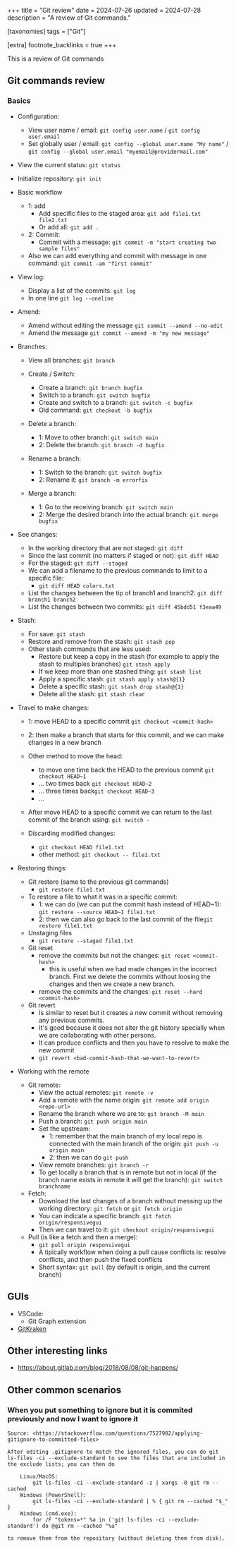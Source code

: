 +++
title = "Git review"
date = 2024-07-26
updated = 2024-07-28
description = "A review of Git commands."

[taxonomies]
tags = ["Git"]

[extra]
footnote_backlinks = true
+++

This is a review of Git commands

## Git commands review

### Basics

- Configuration:

  - View user name / email: `git config user.name` / `git config user.email`
  - Set globally user / email: `git config --global user.name "My name"` / `git config --global user.email "myemail@providermail.com"`

- View the current status: `git status`
- Initialize repository: `git init`
- Basic workflow

  - 1: add
    - Add specific files to the staged area: `git add file1.txt file2.txt`
    - Or add all: `git add .`
  - 2: Commit:
    - Commit with a message: `git commit -m "start creating two sample files"`
  - Also we can add everything and commit with message in one command: `git commit -am "first commit"`

- View log:

  - Display a list of the commits: `git log`
  - In one line `git log --oneline`

- Amend:

  - Amend without editing the message `git commit --amend --no-edit`
  - Amend the message `git commit --amend -m "my new message"`

- Branches:

  - View all branches: `git branch`
  - Create / Switch:

    - Create a branch: `git branch bugfix`
    - Switch to a branch: `git switch bugfix`
    - Create and switch to a branch: `git switch -c bugfix`
    - Old command: `git checkout -b bugfix`

  - Delete a branch:

    - 1: Move to other branch: `git switch main`
    - 2: Delete the branch: `git branch -d bugfix`

  - Rename a branch:

    - 1: Switch to the branch: `git switch bugfix`
    - 2: Rename it: `git branch -m errorfix`

  - Merge a branch:

    - 1: Go to the receiving branch: `git switch main`
    - 2: Merge the desired branch into the actual branch: `git merge bugfix`

- See changes:

  - In the working directory that are not staged: `git diff`
  - Since the last commit (no matters if staged or not): `git diff HEAD`
  - For the staged: `git diff --staged`
  - We can add a filename to the previous commands to limit to a specific file:
    - `git diff HEAD colors.txt`
  - List the changes between the tip of branch1 and branch2: `git diff branch1 branch2`
  - List the changes between two commits: `git diff 45bdd51 f3eaa49`

- Stash:

  - For save: `git stash`
  - Restore and remove from the stash: `git stash pop`
  - Other stash commands that are less used:
    - Restore but keep a copy in the stash (for example to apply the stash to multiples branches) `git stash apply`
    - If we keep more than one stashed thing: `git stash list`
    - Apply a specific stash: `git stash apply stash@{1}`
    - Delete a specific stash: `git stash drop stash@{1}`
    - Delete all the stash: `git stash clear`

- Travel to make changes:

  - 1: move HEAD to a specific commit `git checkout <commit-hash>`
  - 2: then make a branch that starts for this commit, and we can make changes in a new branch
  - Other method to move the head:

    - to move one time back the HEAD to the previous commit `git checkout HEAD~1`
    - ... two times back `git checkout HEAD~2`
    - ... three times back`git checkout HEAD~3`
    - ...

  - After move HEAD to a specific commit we can return to the last commit of the branch using: `git switch -`
  - Discarding modified changes:
    - `git checkout HEAD file1.txt`
    - other method: `git checkout -- file1.txt`

- Restoring things:

  - Git restore (same to the previous git commands)
    - `git restore file1.txt`
  - To restore a file to what it was in a specific commit:
    - 1: we can do (we can put the commit hash instead of HEAD~1): `git restore --source HEAD~1 file1.txt`
    - 2: then we can also go back to the last commit of the file`git restore file1.txt`
  - Unstaging files
    - `git restore --staged file1.txt`
  - Git reset
    - remove the commits but not the changes: `git reset <commit-hash>`
      - this is useful when we had made changes in the incorrect branch. First we delete the commits without loosing the changes and then we create a new branch.
    - remove the commits and the changes: `git reset --hard <commit-hash>`
  - Git revert
    - Is similar to reset but it creates a new commit without removing any previous commits.
    - It's good because it does not alter the git history specially when we are collaborating with other persons.
    - It can produce conflicts and then you have to resolve to make the new commit
    - `git revert <bad-commit-hash-that-we-want-to-revert>`

- Working with the remote

  - Git remote:
    - View the actual remotes: `git remote -v`
    - Add a remote with the name origin: `git remote add origin <repo-url>`
    - Rename the branch where we are to: `git branch -M main`
    - Push a branch: `git push origin main`
    - Set the upstream:
      - 1: remember that the main branch of my local repo is connected with the main branch of the origin: `git push -u origin main`
      - 2: then we can do `git push`
    - View remote branches: `git branch -r`
    - To get locally a branch that is in remote but not in local (if the branch name exists in remote it will get the branch): `git switch branchname`
  - Fetch:
    - Download the last changes of a branch without messing up the working directory: `git fetch` or `git fetch origin`
    - You can indicate a specific branch: `git fetch origin/responsivegui`
    - Then we can travel to it: `git checkout origin/responsivegui`
  - Pull (is like a fetch and then a merge):
    - `git pull origin responsivegui`
    - A tipically workflow when doing a pull cause conflicts is: resolve conflicts, and then push the fixed conflicts
    - Short syntax: `git pull` (by default is origin, and the current branch)

## GUIs

- VSCode:
  - Git Graph extension
- [GitKraken](https://www.gitkraken.com/)

## Other interesting links

- <https://about.gitlab.com/blog/2018/08/08/git-happens/>

## Other common scenarios

### When you put something to ignore but it is commited previously and now I want to ignore it

    Source: <https://stackoverflow.com/questions/7527982/applying-gitignore-to-committed-files>

    After editing .gitignore to match the ignored files, you can do git ls-files -ci --exclude-standard to see the files that are included in the exclude lists; you can then do

        Linux/MacOS:
            git ls-files -ci --exclude-standard -z | xargs -0 git rm --cached
        Windows (PowerShell):
            git ls-files -ci --exclude-standard | % { git rm --cached "$_" }
        Windows (cmd.exe):
            for /F "tokens=*" %a in ('git ls-files -ci --exclude-standard') do @git rm --cached "%a"

    to remove them from the repository (without deleting them from disk).
